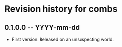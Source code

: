# Revision history for combs

## 0.1.0.0 -- YYYY-mm-dd

* First version. Released on an unsuspecting world.
